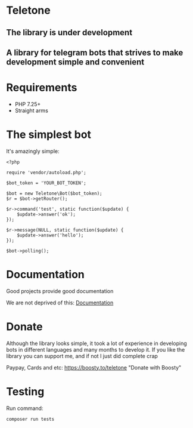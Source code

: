 # Teletone

## The library is under development

## A library for telegram bots that strives to make development simple and convenient

# Requirements

- PHP 7.25+
- Straight arms

# The simplest bot

It's amazingly simple:

```
<?php

require 'vendor/autoload.php';

$bot_token = 'YOUR_BOT_TOKEN';

$bot = new Teletone\Bot($bot_token);
$r = $bot->getRouter();

$r->command('test', static function($update) {
    $update->answer('ok');
});

$r->message(NULL, static function($update) {
    $update->answer('hello');
});

$bot->polling();
```

# Documentation

Good projects provide good documentation

We are not deprived of this: [Documentation](docs/MAIN)

# Donate

Although the library looks simple, it took a lot of experience in developing bots in different languages and many months to develop it. If you like the library you can support me, and if not I just did complete crap

Paypay, Cards and etc:
https://boosty.to/teletone "Donate with Boosty"

# Testing

Run command:
```
composer run tests
```
